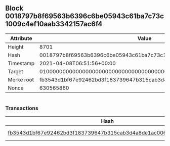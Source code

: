 ## Block 0018797b8f69563b6396c6be05943c61ba7c73c1009c4ef10aab3342157ac6f4

Attribute | Value
--- | ---
Height | 8701
Hash | 0018797b8f69563b6396c6be05943c61ba7c73c1009c4ef10aab3342157ac6f4
Timestamp | 2021-04-08T06:51:56+00:00
Target | 0100000000000000000000000000000000000000000000000000000000000000
Merke root | fb3543d1bf67e92462bd3f183739647b315cab3d4a8de1ac0062f06048d8ea55
Nonce | 630565860

```

```

### Transactions

Hash | Amount
--- | ---
[fb3543d1bf67e92462bd3f183739647b315cab3d4a8de1ac0062f06048d8ea55](fb3543d1bf67e92462bd3f183739647b315cab3d4a8de1ac0062f06048d8ea55.md) | 10.00000000 SKEPTI 
